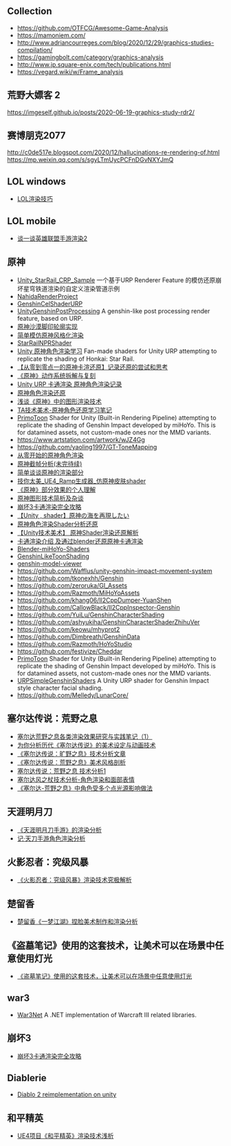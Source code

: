 ## Collection
- https://github.com/OTFCG/Awesome-Game-Analysis
- https://mamoniem.com/
- http://www.adriancourreges.com/blog/2020/12/29/graphics-studies-compilation/
- https://gamingbolt.com/category/graphics-analysis
- http://www.jp.square-enix.com/tech/publications.html
- https://vegard.wiki/w/Frame_analysis
## 荒野大嫖客 2
https://imgeself.github.io/posts/2020-06-19-graphics-study-rdr2/
## 赛博朋克2077
http://c0de517e.blogspot.com/2020/12/hallucinations-re-rendering-of.html
https://mp.weixin.qq.com/s/sgyLTmUycPCFnDGvNXYJmQ
## LOL windows
- [LOL渲染技巧](https://technology.riotgames.com/tags/performance)
## LOL mobile
- [谈一谈英雄联盟手游渲染2](https://zhuanlan.zhihu.com/p/286836840)
## 原神
- [Unity_StarRail_CRP_Sample](https://github.com/ChillyHub/Unity_StarRail_CRP_Sample) 一个基于URP Renderer Feature 的模仿还原崩坏星穹铁道渲染的自定义渲染管道示例
- [NahidaRenderProject](https://github.com/kaze-mio/NahidaRenderProject)
- [GenshinCelShaderURP](https://github.com/Gaolingx/GenshinCelShaderURP)
- [UnityGenshinPostProcessing](https://github.com/kaze-mio/UnityGenshinPostProcessing) A genshin-like post processing render feature, based on URP.
- [原神沙漠脚印轮廓实现](https://noirccc.net/blog/zh/posts/773)
- [简单模仿原神风格化渲染](https://github.com/hh455695642/URPGenshinImpactShader)
- [StarRailNPRShader](https://github.com/stalomeow/StarRailNPRShader)
- [Unity 原神角色渲染学习](https://zhuanlan.zhihu.com/p/434053030) Fan-made shaders for Unity URP attempting to replicate the shading of Honkai: Star Rail.
- [【从零到零点一的原神卡渲还原】记录还原的尝试和思考](https://zhuanlan.zhihu.com/p/376094989)
- [《原神》动作系统拆解与复刻](https://zhuanlan.zhihu.com/p/588726929)
- [Unity URP 卡通渲染 原神角色渲染记录](https://zhuanlan.zhihu.com/p/551104542)
- [原神角色渲染还原](https://zhuanlan.zhihu.com/p/547129280)
- [浅谈《原神》中的图形渲染技术](https://blog.csdn.net/weixin_44176696/article/details/114176844?)
- [TA技术美术-原神角色还原学习笔记](https://zhuanlan.zhihu.com/p/511540455)
- [PrimoToon](https://github.com/festivize/PrimoToon) Shader for Unity (Built-in Rendering Pipeline) attempting to replicate the shading of Genshin Impact developed by miHoYo. This is for datamined assets, not custom-made ones nor the MMD variants.
- https://www.artstation.com/artwork/wJZ4Gg
- https://github.com/yaoling1997/GT-ToneMapping
- [从零开始的原神角色渲染](https://zhuanlan.zhihu.com/p/468209534)
- [原神截帧分析(未完待续)](https://zhuanlan.zhihu.com/p/272495627)
- [简单谈谈原神的渲染部分](https://zhuanlan.zhihu.com/p/259589537)
- [技你太美_UE4_Ramp生成器_仿原神皮肤shader](https://zhuanlan.zhihu.com/p/248998437)
- [《原神》部分效果的个人理解](https://zhuanlan.zhihu.com/p/246531456)
- [原神图形技术简析及杂谈](https://zhuanlan.zhihu.com/p/260824391)
- [崩坏3卡通渲染完全攻略](https://www.bilibili.com/video/BV1pt411w7jX)
- [【Unity , shader】原神の海を再現したい](https://qiita.com/uynet/items/f8b087d47f5cf316eb7e)
- [原神角色渲染Shader分析还原](https://zhuanlan.zhihu.com/p/360229590)
- [【Unity技术美术】 原神Shader渲染还原解析](https://zhuanlan.zhihu.com/p/435005339)
- [卡通渲染介绍 及通过blender还原原神卡通渲染](https://zhuanlan.zhihu.com/p/459947825)
- [Blender-miHoYo-Shaders](https://github.com/Festivize/Blender-miHoYo-Shaders)
- [GenshinLikeToonShading](https://github.com/RabiChora/GenshinLikeToonShading)
- [genshin-model-viewer](https://github.com/emako/genshin-model-viewer)
- https://github.com/Wafflus/unity-genshin-impact-movement-system 
- https://github.com/tkonexhh/Genshin
- https://github.com/zeroruka/GI_Assets
- https://github.com/Razmoth/MiHoYoAssets
- https://github.com/khang06/Il2CppDumper-YuanShen
- https://github.com/CallowBlack/Il2CppInspector-Genshin
- https://github.com/YuiLu/GenshinCharacterShading
- https://github.com/ashyukiha/GenshinCharacterShaderZhihuVer
- https://github.com/keowu/mhyprot2
- https://github.com/Dimbreath/GenshinData
- https://github.com/Razmoth/HoYoStudio
- https://github.com/festivize/Cheddar
- [PrimoToon](https://github.com/festivize/PrimoToon) Shader for Unity (Built-in Rendering Pipeline) attempting to replicate the shading of Genshin Impact developed by miHoYo. This is for datamined assets, not custom-made ones nor the MMD variants.
- [URPSimpleGenshinShaders](https://github.com/NoiRC256/URPSimpleGenshinShaders) A Unity URP shader for Genshin Impact style character facial shading.
- https://github.com/Melledy/LunarCore/
## 塞尔达传说：荒野之息
- [塞尔达荒野之息各类渲染效果研究与实践笔记（1）](https://zhuanlan.zhihu.com/p/580141974)
- [为你分析历代《塞尔达传说》的美术设定与动画技术](https://www.taptap.com/topic/2604022?region=jp)
- [《塞尔达传说：旷野之息》技术分析文章](https://www.bilibili.com/read/cv3239418)
- [《塞尔达传说：荒野之息》美术风格剖析](https://zhuanlan.zhihu.com/p/25328476)
- [塞尔达传说：荒野之息 技术分析1](https://zhuanlan.zhihu.com/p/25662588)
- [塞尔达风之杖技术分析-角色渲染和面部表情](https://zhuanlan.zhihu.com/p/26140321)
- [《塞尔达-荒野之息》中角色受多个点光源影响做法](http://walkingfat.com/%E3%80%8A%E5%A1%9E%E5%B0%94%E8%BE%BE-%E8%8D%92%E9%87%8E%E4%B9%8B%E6%81%AF%E3%80%8B%E4%B8%AD%E8%A7%92%E8%89%B2%E5%8F%97%E5%A4%9A%E4%B8%AA%E7%82%B9%E5%85%89%E6%BA%90%E5%BD%B1%E5%93%8D%E5%81%9A%E6%B3%95/?tdsourcetag=s_pcqq_aiomsg)
## 天涯明月刀
- [《天涯明月刀手游》的渲染分析](https://zhuanlan.zhihu.com/p/266850390)
- [记·天刀手游角色渲染分析](https://zhuanlan.zhihu.com/p/295347623)
## 火影忍者：究级风暴
- [《火影忍者：究级风暴》渲染技术究极解析](https://gameinstitute.qq.com/community/detail/106712)
## 楚留香
- [楚留香《一梦江湖》捏脸美术制作和渲染分析](https://zhuanlan.zhihu.com/p/76979718)
## 《盗墓笔记》使用的这套技术，让美术可以在场景中任意使用灯光
- [《盗墓笔记》使用的这套技术，让美术可以在场景中任意使用灯光](https://zhuanlan.zhihu.com/p/337286513)
## war3
- [War3Net](https://github.com/Drake53/War3Net) A .NET implementation of Warcraft III related libraries.
## 崩坏3
- [崩坏3卡通渲染完全攻略](https://www.bilibili.com/video/BV1pt411w7jX)
## Diablerie
- [Diablo 2 reimplementation on unity ](https://github.com/mofr/Diablerie)
## 和平精英
- [UE4项目《和平精英》渲染技术浅析](https://www.magesbox.com/article/detail/id/991.html)